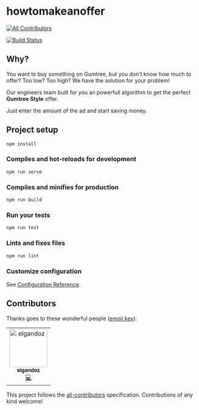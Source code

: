 # howtomakeanoffer
[![All Contributors](https://img.shields.io/badge/all_contributors-1-orange.svg?style=flat-square)](#contributors)

[![Build Status](https://travis-ci.org/romainlp/howtomakeanoffer.svg?branch=master)](https://travis-ci.org/romainlp/howtomakeanoffer)

## Why?

You want to buy something on Gumtree, but you don't know how much to offer? Too low? Too high?
We have the solution for your problem!

Our engineers team built for you an powerfull algorithm to get the perfect **Gumtree Style** offer.

Just enter the amount of the ad and start saving money.

## Project setup
```
npm install
```

### Compiles and hot-reloads for development
```
npm run serve
```

### Compiles and minifies for production
```
npm run build
```

### Run your tests
```
npm run test
```

### Lints and fixes files
```
npm run lint
```

### Customize configuration
See [Configuration Reference](https://cli.vuejs.org/config/).

## Contributors

Thanks goes to these wonderful people ([emoji key](https://allcontributors.org/docs/en/emoji-key)):

<!-- ALL-CONTRIBUTORS-LIST:START - Do not remove or modify this section -->
<!-- prettier-ignore -->
<table><tr><td align="center"><a href="https://github.com/elgandoz"><img src="https://avatars1.githubusercontent.com/u/5859926?v=4" width="100px;" alt="elgandoz"/><br /><sub><b>elgandoz</b></sub></a><br /><a href="https://github.com/romainlp/howtomakeanoffer/commits?author=elgandoz" title="Code">💻</a></td></tr></table>

<!-- ALL-CONTRIBUTORS-LIST:END -->

This project follows the [all-contributors](https://github.com/all-contributors/all-contributors) specification. Contributions of any kind welcome!